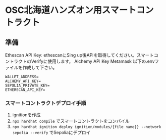 # OSC北海道ハンズオン用スマートコントラクト

## 準備
Ethescan API Key: ethescanにSing up後APIを取得してください。スマートコントラクトのVerifyに使用します。
Alchemy API Key
Metamask
以下の.envファイルを作成して下さい。
```
WALLET_ADDRESS=
ALCHEMY_API_KEY=
SEPOLIA_PRIVATE_KEY=
ETHERSCAN_API_KEY=
```

### スマートコントラクトデプロイ手順
1. ignitionを作成
2. `npx hardhat compile` でスマートコントラクトをコンパイル
3. `npx hardhat ignition deploy ignition/modules/{file name}} --network sepolia --verify` でSepoliaにデプロイ
